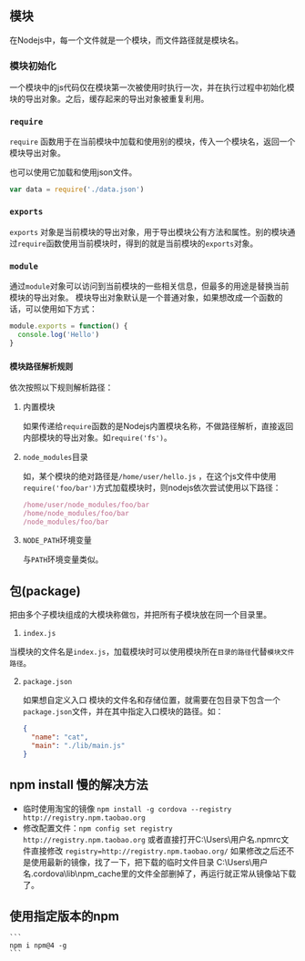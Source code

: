 ## 模块

在Nodejs中，每一个文件就是一个模块，而文件路径就是模块名。

### 模块初始化

一个模块中的js代码仅在模块第一次被使用时执行一次，并在执行过程中初始化模块的导出对象。之后，缓存起来的导出对象被重复利用。

### `require`

`require` 函数用于在当前模块中加载和使用别的模块，传入一个模块名，返回一个模块导出对象。

也可以使用它加载和使用json文件。

```javascript
var data = require('./data.json')
```

### `exports`

`exports` 对象是当前模块的导出对象，用于导出模块公有方法和属性。别的模块通过`require`函数使用当前模块时，得到的就是当前模块的`exports`对象。

### `module`

通过`module`对象可以访问到当前模块的一些相关信息，但最多的用途是替换当前模块的导出对象。 模块导出对象默认是一个普通对象，如果想改成一个函数的话，可以使用如下方式：

```javascript
module.exports = function() {
  console.log('Hello')
}
```



### `模块路径解析规则`

依次按照以下规则解析路径：

1. 内置模块

   如果传递给`require`函数的是Nodejs内置模块名称，不做路径解析，直接返回内部模块的导出对象。如`require('fs')`。

2. `node_modules`目录

   如，某个模块的绝对路径是`/home/user/hello.js` ，在这个js文件中使用`require('foo/bar')`方式加载模块时，则nodejs依次尝试使用以下路径：

   ```javascript
   /home/user/node_modules/foo/bar
   /home/node_modules/foo/bar
   /node_modules/foo/bar
   ```

3. `NODE_PATH`环境变量

   与`PATH`环境变量类似。



## 包(package)

把由多个子模块组成的大模块称做`包`，并把所有子模块放在同一个目录里。

1. `index.js`

当模块的文件名是`index.js`，加载模块时可以使用模块所在`目录的路径`代替`模块文件路径`。 

2. `package.json`

   如果想自定义入口 模块的文件名和存储位置，就需要在包目录下包含一个`package.json`文件，并在其中指定入口模块的路径。如：

   ```json
   {
     "name": "cat",
     "main": "./lib/main.js"
   }
   ```

   



## npm install 慢的解决方法  

- 临时使用淘宝的镜像 ```npm install -g cordova --registry http://registry.npm.taobao.org```  
- 修改配置文件：```npm config set registry http://registry.npm.taobao.org```  或者直接打开C:\Users\用户名\.npmrc文件直接修改
```registry=http://registry.npm.taobao.org/``` 如果修改之后还不是使用最新的镜像，找了一下，把下载的临时文件目录
C:\Users\用户名\.cordova\lib\npm_cache里的文件全部删掉了，再运行就正常从镜像站下载了。

## 使用指定版本的npm

    ```
    npm i npm@4 -g
    ```


